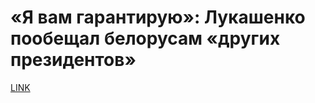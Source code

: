 # «Я вам гарантирую»: Лукашенко пообещал белорусам «других президентов»



[LINK](https://varlamov.ru/4216693.html)